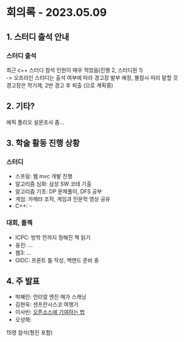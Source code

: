 # 회의록 - 2023.05.09
## 1. 스터디 출석 안내
### 스터디 출석
최근 c++ 스터디 참석 인원이 매우 적었음(진행 2, 스터디원 1)  
-> 오프라인 스터디는 출석 여부에 따라 경고장 발부 예정, 불참시 미리 말할 것  
경고장은 학기제, 2번 경고 후 퇴출 (으로 계획중)  

## 2. 기타?
에픽 폴리오 설문조사 좀...  

## 3. 학술 활동 진행 상황
### 스터디
- 스프링: 웹 mvc 개발 진행
- 알고리즘 심화: 삼성 SW 코테 기출
- 알고리즘 기초: DP 문제풀이, DFS 공부
- 게임: 카메라 조작, 게임과 인문학 영상 공유
- C++: -

### 대회, 플젝
- ICPC: 방학 전까지 정해진 책 읽기
- 웅진: ...
- 웹3: ...
- GIDC: 프론트 틀 작성, 백엔드 준비 중  

## 4. 주 발표
- 박혜린: 언리얼 엔진 메가 스캐닝  
- 김현욱: 샌프란시스코 여행기  
- 이사빈: [오픈소스에 기여하는 법](https://24bean.tistory.com/entry/%EC%98%A4%ED%94%88%EC%86%8C%EC%8A%A4%EC%97%90-%EA%B8%B0%EC%97%AC%ED%95%98%EB%8A%94-%EB%B2%95-Github-Pull-Request-Fork)
- 오성혁: 

15명 참석(형진 포함)